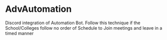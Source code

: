 # AdvAutomation

Discord integration of Automation Bot. Follow this technique if the School/Colleges follow no order of Schedule to Join meetings and leave in a timed manner
